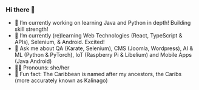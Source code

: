 ### Hi there 👋

- 📖 I’m currently working on learning Java and Python in depth! Building skill strength!
- 🌱 I’m currently (re)learning Web Technologies (React, TypeScript & APIs), Selenium, & Android. Excited!
- 💬 Ask me about QA (Karate, Selenium), CMS (Joomla, Wordpress), AI & ML (Python & PyTorch), IoT (Raspberry Pi & Libelium) and Mobile Apps (Java Android)
- 💁‍♀️ Pronouns: she/her
- 🌴 Fun fact: The Caribbean is named after my ancestors, the Caribs (more accurately known as Kalinago) 

<!--
**bailey-j/bailey-j** is a ✨ _special_ ✨ repository because its `README.md` (this file) appears on your GitHub profile.

Here are some ideas to get you started:

- 🔭 I’m currently working on ...
- 🌱 I’m currently learning ...
- 👯 I’m looking to collaborate on ...
- 🤔 I’m looking for help with ...
- 💬 Ask me about ...
- 📫 How to reach me: ...
- 😄 Pronouns: ...
- ⚡ Fun fact: ...
-->
